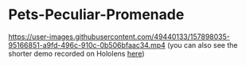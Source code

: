 # Pets-Peculiar-Promenade
 
https://user-images.githubusercontent.com/49440133/157898035-95166851-a9fd-496c-910c-0b506bfaac34.mp4
(you can also see the shorter demo recorded on Hololens [here](https://valise.chapril.org/s/SyteKCnSC8ELBLz))

